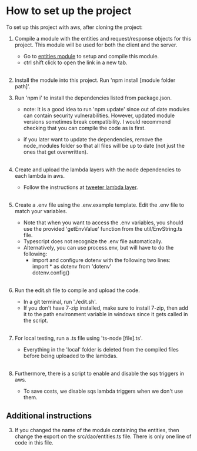 # How to set up the project
To set up this project with aws, after cloning the project:

1. Compile a module with the entities and request/response objects for this project. This module will be used for both the client and the server. 
    - Go to <a href="https://github.com/MichaelCh-svg/tweeter-entities-chemps-svg">entities module</a> to setup and compile this module.
    - ctrl shift click to open the link in a new tab.
<br><br>
2. Install the module into this project. Run 'npm install [module folder path]'.

1. Run 'npm i' to install the dependencies listed from package.json.
    - note: It is a good idea to run 'npm update' since out of date modules can contain security vulnerabilities. However, updated module versions sometimes break compatibility. I would recommend checking that you can compile the code as is first.

    - if you later want to update the dependencies, remove the node_modules folder so that all files will be up to date (not just the ones that get overwritten).
<br><br>
2. Create and upload the lambda layers with the node dependencies to each lambda in aws.
    - Follow the instructions at <a href="https://github.com/MichaelCh-svg/tweeter-lambda-layer">tweeter lambda layer</a>.
<br><br>
2. Create a .env file using the .env.example template. Edit the .env file to match your variables.
    - Note that when you want to access the .env variables, you should use the provided 'getEnvValue' function from the util/EnvString.ts file.
    - Typescript does not recognize the .env file automatically.
    - Alternatively, you can use process.env, but will have to do the following:
        - import and configure dotenv with the following two lines:<br>
        import * as dotenv from 'dotenv'<br>
        dotenv.config()
<br><br>
3. Run the edit.sh file to compile and upload the code. 
    - In a git terminal, run './edit.sh'.
    - If you don't have 7-zip installed, make sure to install 7-zip, then add it to the path environment variable in windows since it gets called in the script.
<br><br>
4. For local testing, run a .ts file using 'ts-node [file].ts'.
    - Everything in the 'local' folder is deleted from the compiled files before being uploaded to the lambdas.
<br><br>
5. Furthermore, there is a script to enable and disable the sqs triggers in aws.
    - To save costs, we disable sqs lambda triggers when we don't use them.

## Additional instructions
3. If you changed the name of the module containing the entities, then change the export on the src/dao/entities.ts file. There is only one line of code in this file.
